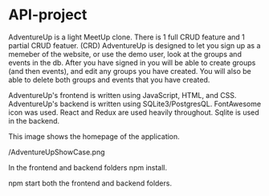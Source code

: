# API-project
<!-- Intro -->
AdventureUp is a light MeetUp clone. There is 1 full CRUD feature and 1 partial CRUD featuer. (CRD)
AdventureUp is designed to let you sign up as a memeber of the website, or use the demo user, look at the groups and events in the db.
After you have signed in you will be able to create groups (and then events), and edit any groups you have created. You will also be able to delete both groups and events that you have created.

<!-- Technologies -->

AdventureUp's frontend is written using JavaScript, HTML, and CSS.
AdventureUp's backend is written using SQLite3/PostgresQL.
FontAwesome icon was used.
React and Redux are used heavily throughout.
Sqlite is used in the backend.


<!-- Image for project -->
This image shows the homepage of the application.

/AdventureUpShowCase.png


<!-- instructions on how to launch application locally -->
In the frontend and backend folders npm install.

npm start both the frontend and backend folders.
